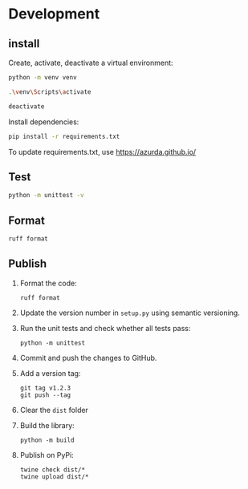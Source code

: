 # Development

## install

Create, activate, deactivate a virtual environment:

```bash
python -m venv venv

.\venv\Scripts\activate

deactivate
```

Install dependencies:

```bash
pip install -r requirements.txt
```

To update requirements.txt, use https://azurda.github.io/

## Test

```bash
python -m unittest -v
```

## Format

```bash
ruff format
```

## Publish

1.  Format the code:

    ```
    ruff format
    ```

2.  Update the version number in `setup.py` using semantic versioning.

3.  Run the unit tests and check whether all tests pass:

    ```
    python -m unittest
    ```

4.  Commit and push the changes to GitHub.

5.  Add a version tag:

    ```
    git tag v1.2.3
    git push --tag
    ```

6.  Clear the `dist` folder

7.  Build the library:
 
    ```
    python -m build
    ```

8.  Publish on PyPi:

    ```
    twine check dist/*
    twine upload dist/*
    ```
